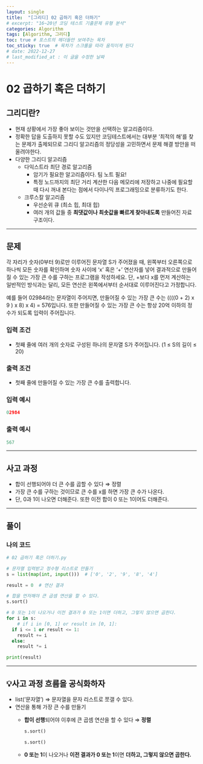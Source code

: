 ```yaml
---
layout: single
title:  "[그리디] 02 곱하기 혹은 더하기"
# excerpt: "16~20년 코딩 테스트 기출문제 유형 분석"
categories: Algorithm
tags: [Algorithm, 그리디]
toc: true # 포스트의 헤더들만 보여주는 목차 
toc_sticky: true  # 목차가 스크롤을 따라 움직이게 된다
# date: 2022-12-27
# last_modified_at : 이 글을 수정한 날짜
---
```


# 02 곱하기 혹은 더하기

## **그리디란?**

- 현재 상황에서 가장 좋아 보이는 것만을 선택하는 알고리즘이다.
- 정확한 답을 도출하지 못할 수도 있지만 코딩테스트에서는 대부분 ‘최적의 해’를 찾는 문제가 출제되므로 그리디 알고리즘의 정당성을 고민하면서 문제 해결 방안을 떠올려야한다.
- 다양한 그리디 알고리즘
    - 다익스트라 최단 경로 알고리즘
        - 암기가 필요한 알고리즘이다. 팀 노트 필요!
        - 특정 노드까지의 최단 거리 계산한 다음 메모리에 저장하고 나중에 필요할 때 다시 꺼내 본다는 점에서 다이나믹 프로그래밍으로 분류하기도 한다.
    - 크루스칼 알고리즘
        - 우선순위 큐 (최소 힙, 최대 힙)
        - 여러 개의 값들 중 **최댓값이나 최솟값을 빠르게 찾아내도록** 만들어진 자료구조이다.

---


## 문제

각 자리가 숫자(0부터 9)로만 이루어진 문자열 S가 주어졌을 때, 왼쪽부터 오른쪽으로 하나씩 모든 숫자를 확인하며 숫자 사이에 ‘x’ 혹은 ‘+’ 연산자를 넣어 결과적으로 만들어질 수 있는 가장 큰 수를 구하는 프로그램을 작성하세요. 단, +보다 x를 먼저 계산하는 일반적인 방식과는 달리, 모든 연산은 왼쪽에서부터 순서대로 이루어진다고 가정합니다.

예를 들어 02984라는 문자열이 주어지면, 만들어질 수 있는 가장 큰 수는 ((((0 + 2) x 9 ) x 8) x 4) = 576입니다. 또한 만들어질 수 있는 가장 큰 수는 항상 20억 이하의 정수가 되도록 입력이 주어집니다.

### 입력 조건

- 첫째 줄에 여러 개의 숫자로 구성된 하나의 문자열 S가 주어집니다. (1 ≤ S의 길이 ≤  20)

### 출력 조건

- 첫째 줄에 만들어질 수 있는 가장 큰 수를 출력합니다.

### **입력 예시**

```python
02984
```

### **출력 예시**

```python
567
```

---

## 사고 과정

- 합이 선행되어야 더 큰 수를 곱할 수 있다 ⇒ 정렬
- 가장 큰 수를 구하는 것이므로 큰 수를 x를 하면 가장 큰 수가 나온다.
- 단, 0과 1이 나오면 더해준다. 또한 이전 합이 0 또는 1이어도 더해준다.

---

## 풀이

### **나의 코드**

```python
# 02 곱하기 혹은 더하기.py

# 문자열 입력받고 정수형 리스트로 만들기
s = list(map(int, input()))  # ['0', '2', '9', '8', '4']

result = 0  # 연산 결과

# 합을 먼저해야 큰 곱셈 연산을 할 수 있다.
s.sort()

# 0 또는 1이 나오거나 이전 결과가 0 또는 1이면 더하고, 그렇지 않으면 곱한다.
for i in s:
	# if i in [0, 1] or result in [0, 1]:
  if i <= 1 or result <= 1:
    result += i
  else:
    result *= i

print(result)
```

---

## 💡**사고 과정 흐름**을 **공식화**하자

- list(’문자열’) ⇒ 문자열을 문자 리스트로 쪼갤 수 있다.
- 연산을 통해 가장 큰 수를 만들기
    - **합이 선행**되어야 이후에 큰 곱셈 연산을 할 수 있다 ⇒ **정렬**
        
        ```python
        s.sort()
        ```
        
        ```python
        s.sort()
        ```
        
    - **0 또는 1**이 나오거나 **이전 결과가 0 또는 1**이면 **더하고, 그렇지 않으면 곱한다.**